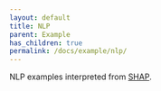 ```yaml
---
layout: default
title: NLP
parent: Example
has_children: true
permalink: /docs/example/nlp/
---
```




NLP examples interpreted from [SHAP](https://github.com/slundberg/shap).

